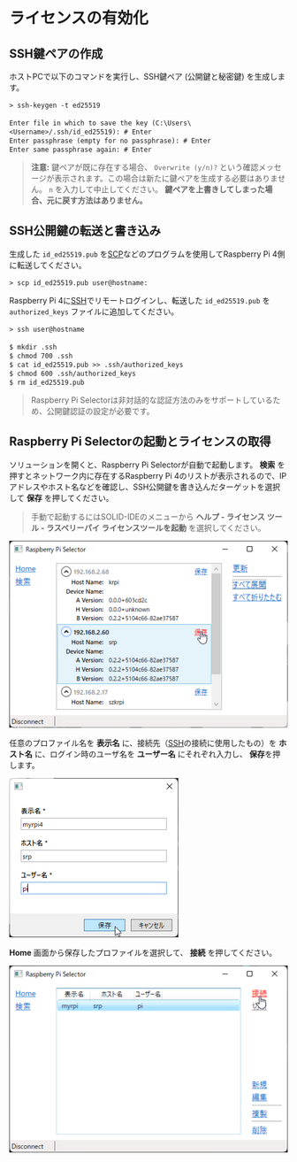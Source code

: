 # ライセンスの有効化

## SSH鍵ペアの作成

ホストPCで以下のコマンドを実行し、SSH鍵ペア (公開鍵と秘密鍵) を生成します。

```
> ssh-keygen -t ed25519

Enter file in which to save the key (C:\Users\<Username>/.ssh/id_ed25519): # Enter
Enter passphrase (empty for no passphrase): # Enter
Enter same passphrase again: # Enter
```

> **注意:** 鍵ペアが既に存在する場合、 `Overwrite (y/n)?` という確認メッセージが表示されます。この場合は新たに鍵ペアを生成する必要はありません。 `n` を入力して中止してください。 **鍵ペアを上書きしてしまった場合、元に戻す方法はありません。**

## SSH公開鍵の転送と書き込み

生成した `id_ed25519.pub` を[SCP](system-linux.md#secure-copy)などのプログラムを使用してRaspberry Pi 4側に転送してください。

```
> scp id_ed25519.pub user@hostname:
```

Raspberry Pi 4に[SSH](system-linux.md#sshリモートログイン)でリモートログインし、転送した `id_ed25519.pub` を `authorized_keys` ファイルに追加してください。

```
> ssh user@hostname

$ mkdir .ssh
$ chmod 700 .ssh
$ cat id_ed25519.pub >> .ssh/authorized_keys
$ chmod 600 .ssh/authorized_keys
$ rm id_ed25519.pub
```

> Raspberry Pi Selectorは非対話的な認証方法のみをサポートしているため、公開鍵認証の設定が必要です。

## Raspberry Pi Selectorの起動とライセンスの取得

ソリューションを開くと、Raspberry Pi Selectorが自動で起動します。
**検索** を押すとネットワーク内に存在するRaspberry Pi 4のリストが表示されるので、IPアドレスやホスト名などを確認し、SSH公開鍵を書き込んだターゲットを選択して **保存** を押してください。

> 手動で起動するにはSOLID-IDEのメニューから **ヘルプ - ライセンス ツール - ラスベリーパイ ライセンスツールを起動** を選択してください。

   ![lm-select-target](img/lm-select-target.png)

任意のプロファイル名を **表示名** に、接続先（[SSH](system-linux.md#sshリモートログイン)の接続に使用したもの）を **ホスト名** に、ログイン時のユーザ名を **ユーザー名** にそれぞれ入力し、 **保存**を押します。

   ![lm-new-profile](img/lm-new-profile.png)

**Home** 画面から保存したプロファイルを選択して、 **接続** を押してください。

   ![lm-connect](img/lm-connect.png)
